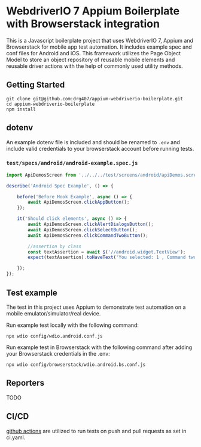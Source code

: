# WebdriverIO 7 Appium Boilerplate with Browserstack integration

This is a Javascript boilerplate project that uses WebdriverIO 7, Appium and Browserstack for mobile app test automation. It includes example spec and conf files for Android and iOS. This framework utilizes the Page Object Model to store an object repository of reusable mobile elements and reusable driver actions with the help of commonly used utility methods.

## Getting Started

```code
git clone git@github.com:drg407/appium-webdriverio-boilerplate.git
cd appium-webdriverio-boilerplate
npm install
```

## dotenv

An example dotenv file is included and should be renamed to `.env` and include valid credentials to your browserstack account before running tests.

### `test/specs/android/android-example.spec.js`

```javascript
import ApiDemosScreen from '../../../test/screens/android/apiDemos.screens.js';

describe('Android Spec Example', () => {

    before('Before Hook Example', async () => {
        await ApiDemosScreen.clickAppButton();
    });

    it('Should click elements', async () => {
        await ApiDemosScreen.clickAlertDialogsButton();
        await ApiDemosScreen.clickSelectButton();
        await ApiDemosScreen.clickCommandTwoButton();

        //assertion by class
        const textAssertion = await $('//android.widget.TextView');
        expect(textAssertion).toHaveText('You selected: 1 , Command two');

    });
});
```

## Test example

The test in this project uses Appium to demonstrate test automation on a mobile emulator/simulator/real device.

Run example test locally with the following command:

```code
npx wdio config/wdio.android.conf.js
```

Run example test in Browserstack with the following command after adding your Browserstack credentials in the .env:

```code
npx wdio config/browserstack/wdio.android.bs.conf.js
```

## Reporters

TODO

## CI/CD

[github actions](https://github.com/drg407/appium-webdriverio-boilerplate/actions) are utilized to run tests on push and pull requests as set in ci.yaml.
